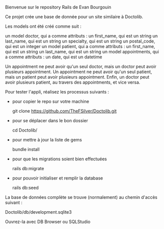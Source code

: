 Bienvenue sur le repository Rails de Evan Bourgouin

Ce projet crée une base de donnée pour un site similaire à Doctolib.

Les models ont été créé comme suit :

un model doctor, qui a comme attributs :
    un first_name, qui est un string
    un last_name, qui est un string
    un specialty, qui est un string
    un postal_code, qui est un integer
un model patient, qui a comme attributs :
    un first_name, qui est un string
    un last_name, qui est un string
un model appointments, qui a comme attributs :
    un date, qui est un datetime

Un appointment ne peut avoir qu'un seul doctor, mais un doctor peut avoir plusieurs appointment. Un appointment ne peut avoir qu'un seul patient, mais un patient peut avoir plusieurs appointment. Enfin, un doctor peut avoir plusieurs patient, au travers des appointments, et vice versa.

Pour tester l'appli, réalisez les processus suivants :

- pour copier le repo sur votre machine

    git clone https://github.com/TheFSilver/Doctolib.git

- pour se déplacer dans le bon dossier

    cd Doctolib/

- pour mettre à jour la liste de gems

    bundle install

- pour que les migrations soient bien effectuées

    rails db:migrate

- pour pouvoir initialiser et remplir la database 

    rails db:seed

La base de données complète se trouve (normalement) au chemin d'accès suivant :

Doctolib/db/development.sqlite3

Ouvrez-la avec DB Browser ou SQLStudio
